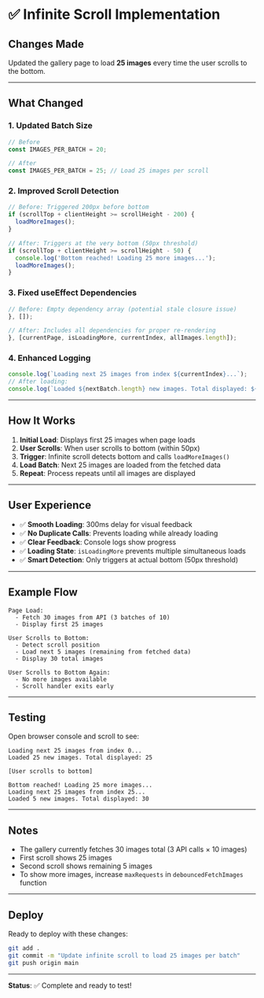 # ✅ Infinite Scroll Implementation

## Changes Made

Updated the gallery page to load **25 images** every time the user scrolls to the bottom.

---

## What Changed

### 1. Updated Batch Size
```typescript
// Before
const IMAGES_PER_BATCH = 20;

// After
const IMAGES_PER_BATCH = 25; // Load 25 images per scroll
```

### 2. Improved Scroll Detection
```typescript
// Before: Triggered 200px before bottom
if (scrollTop + clientHeight >= scrollHeight - 200) {
  loadMoreImages();
}

// After: Triggers at the very bottom (50px threshold)
if (scrollTop + clientHeight >= scrollHeight - 50) {
  console.log('Bottom reached! Loading 25 more images...');
  loadMoreImages();
}
```

### 3. Fixed useEffect Dependencies
```typescript
// Before: Empty dependency array (potential stale closure issue)
}, []);

// After: Includes all dependencies for proper re-rendering
}, [currentPage, isLoadingMore, currentIndex, allImages.length]);
```

### 4. Enhanced Logging
```typescript
console.log(`Loading next 25 images from index ${currentIndex}...`);
// After loading:
console.log(`Loaded ${nextBatch.length} new images. Total displayed: ${displayedImages.length + nextBatch.length}`);
```

---

## How It Works

1. **Initial Load**: Displays first 25 images when page loads
2. **User Scrolls**: When user scrolls to bottom (within 50px)
3. **Trigger**: Infinite scroll detects bottom and calls `loadMoreImages()`
4. **Load Batch**: Next 25 images are loaded from the fetched data
5. **Repeat**: Process repeats until all images are displayed

---

## User Experience

- ✅ **Smooth Loading**: 300ms delay for visual feedback
- ✅ **No Duplicate Calls**: Prevents loading while already loading
- ✅ **Clear Feedback**: Console logs show progress
- ✅ **Loading State**: `isLoadingMore` prevents multiple simultaneous loads
- ✅ **Smart Detection**: Only triggers at actual bottom (50px threshold)

---

## Example Flow

```
Page Load:
  - Fetch 30 images from API (3 batches of 10)
  - Display first 25 images

User Scrolls to Bottom:
  - Detect scroll position
  - Load next 5 images (remaining from fetched data)
  - Display 30 total images

User Scrolls to Bottom Again:
  - No more images available
  - Scroll handler exits early
```

---

## Testing

Open browser console and scroll to see:
```
Loading next 25 images from index 0...
Loaded 25 new images. Total displayed: 25

[User scrolls to bottom]

Bottom reached! Loading 25 more images...
Loading next 25 images from index 25...
Loaded 5 new images. Total displayed: 30
```

---

## Notes

- The gallery currently fetches 30 images total (3 API calls × 10 images)
- First scroll shows 25 images
- Second scroll shows remaining 5 images
- To show more images, increase `maxRequests` in `debouncedFetchImages` function

---

## Deploy

Ready to deploy with these changes:

```bash
git add .
git commit -m "Update infinite scroll to load 25 images per batch"
git push origin main
```

---

**Status**: ✅ Complete and ready to test!
